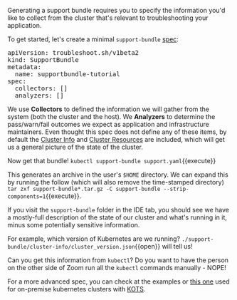 Generating a support bundle requires you to specify the information you'd like to collect from the cluster that's relevant to troubleshooting your application.

To get started, let's create a minimal `support-bundle` [spec](https://troubleshoot.sh/docs/support-bundle/collecting/):


<pre class="file" data-filename="support.yaml" data-target="replace">apiVersion: troubleshoot.sh/v1beta2
kind: SupportBundle
metadata:
  name: supportbundle-tutorial
spec:
  collectors: []
  analyzers: []
</pre>

We use **Collectors** to defined the information we will gather from the system (both the cluster and the host).
We **Analyzers** to determine the pass/warn/fail outcomes we expect as application and infrastructure maintainers.
Even thought this spec does not define any of these items, by default the [Cluster Info](https://troubleshoot.sh/docs/collect/cluster-info/) and [Cluster Resources](https://troubleshoot.sh/docs/collect/cluster-resources/) are included, which will get us a general picture of the state of the cluster.

Now get that bundle!
`kubectl support-bundle support.yaml`{{execute}}

This generates an archive in the user's `$HOME` directory. 
We can expand this by running the follow (which will also remove the time-stamped directory) 
`tar zxf support-bundle*.tar.gz -C support-bundle --strip-components=1`{{execute}}.

If you visit the `support-bundle` folder in the IDE tab, you should see we have a mostly-full description of the state of our cluster and what's running in it, minus some potentially sensitive information.

For example, which version of Kubernetes are we running? `./support-bundle/cluster-info/cluster_version.json`{{open}} will tell us! 

Can you get this information from `kubectl`? Do you want to have the person on the other side of Zoom run all the `kubectl` commands manually - NOPE!

For a more advanced spec, you can check at the examples or [this one](https://github.com/replicatedhq/kots/blob/master/pkg/supportbundle/defaultspec/spec.yaml) used for on-premise kubernetes clusters with [KOTS](https://kots.io/).
